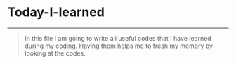 # Today-I-learned
***
<a id="sec_1"></a>
> In this file I am going to write all useful codes that I have learned during my coding. Having them helps me to fresh my memory by looking at the codes.

